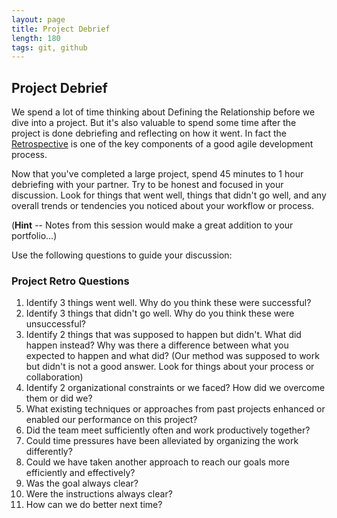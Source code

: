 ```yaml
---
layout: page
title: Project Debrief
length: 180
tags: git, github
---
```


## Project Debrief

We spend a lot of time thinking about Defining the Relationship before we dive into a project. But it's also valuable to spend some time after the project is done debriefing and reflecting on how it went. In fact the [Retrospective](https://www.scrumalliance.org/community/articles/2014/april/key-elements-of-sprint-retrospective) is one of the key components of a good agile development process.

Now that you've completed a large project, spend 45 minutes to 1 hour debriefing with your partner. Try to be honest and focused in your discussion. Look for things that went well, things that didn't go well, and any overall trends or tendencies you noticed about your workflow or process.

(**Hint** -- Notes from this session would make a great addition to your portfolio...)

Use the following questions to guide your discussion:

### Project Retro Questions

1. Identify 3 things went well. Why do you think these were successful?
2. Identify 3 things that didn't go well. Why do you think these were unsuccessful?
3. Identify 2 things that was supposed to happen but didn't. What did happen instead? Why was there a difference between what you expected to happen and what did? (Our method was supposed to work but didn't is not a good answer. Look for things about your process or collaboration)
4. Identify 2 organizational constraints or we faced? How did we overcome them or did we?
5. What existing techniques or approaches from past projects enhanced or enabled our performance on this project?
6. Did the team meet sufficiently often and work productively together?
7. Could time pressures have been alleviated by organizing the work differently?
8. Could we have taken another approach to reach our goals more efficiently and effectively?
9. Was the goal always clear?
10. Were the instructions always clear?
11. How can we do better next time?
